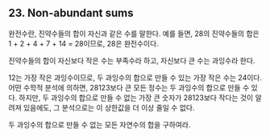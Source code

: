 ## 23. Non-abundant sums

완전수란, 진약수들의 합이 자신과 같은 수를 말한다. 예를 들면, 28의 진약수들의 합은 1 + 2 + 4 + 7 + 14 = 28이므로, 28은 완전수이다.

진약수들의 합이 자신보다 작은 수는 부족수라 하고, 자신보다 큰 수는 과잉수라 한다.

12는 가장 작은 과잉수이므로, 두 과잉수의 합으로 만들 수 있는 가장 작은 수는 24이다. 어떤 수학적 분석에 의하면, 28123보다 큰 모든 정수는 두 과잉수의 합으로 만들 수 있다. 하지만, 두 과잉수의 합으로 만들 수 없는 가장 큰 숫자가 28123보다 작다는 것이 알려져 있음에도, 그 분석으로는 이 상한값을 더 이상 줄일 수 없다.

두 과잉수의 합으로 만들 수 없는 모든 자연수의 합을 구하여라.
